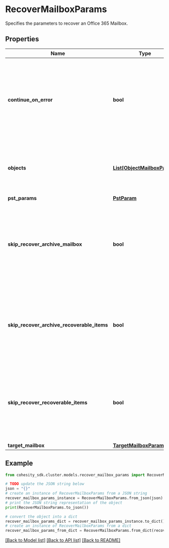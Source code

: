 # RecoverMailboxParams

Specifies the parameters to recover an Office 365 Mailbox.

## Properties

Name | Type | Description | Notes
------------ | ------------- | ------------- | -------------
**continue_on_error** | **bool** | Specifies whether to continue recovering other Mailboxes if one of Mailbox failed to recover. Default value is false. | [optional] 
**objects** | [**List[ObjectMailboxParam]**](ObjectMailboxParam.md) | Specifies a list of Mailbox params associated with the objects to recover. | 
**pst_params** | [**PstParam**](PstParam.md) |  | [optional] 
**skip_recover_archive_mailbox** | **bool** | Specifies whether to skip the recovery of the archive mailbox and/or items present in the archive mailbox. Default value is true | [optional] 
**skip_recover_archive_recoverable_items** | **bool** | Specifies whether to skip the recovery of the Archive Recoverable Items present in the selected snapshot. Default value is true | [optional] 
**skip_recover_recoverable_items** | **bool** | Specifies whether to skip the recovery of the Recoverable Items present in the selected snapshot. Default value is true | [optional] 
**target_mailbox** | [**TargetMailboxParam**](TargetMailboxParam.md) |  | [optional] 

## Example

```python
from cohesity_sdk.cluster.models.recover_mailbox_params import RecoverMailboxParams

# TODO update the JSON string below
json = "{}"
# create an instance of RecoverMailboxParams from a JSON string
recover_mailbox_params_instance = RecoverMailboxParams.from_json(json)
# print the JSON string representation of the object
print(RecoverMailboxParams.to_json())

# convert the object into a dict
recover_mailbox_params_dict = recover_mailbox_params_instance.to_dict()
# create an instance of RecoverMailboxParams from a dict
recover_mailbox_params_from_dict = RecoverMailboxParams.from_dict(recover_mailbox_params_dict)
```
[[Back to Model list]](../README.md#documentation-for-models) [[Back to API list]](../README.md#documentation-for-api-endpoints) [[Back to README]](../README.md)



